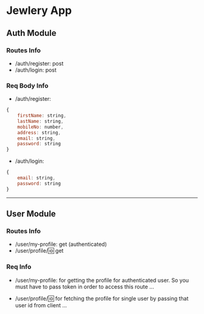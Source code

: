 # Jewlery App

## Auth Module

### Routes Info

- /auth/register: post
- /auth/login: post

### Req Body Info

- /auth/register:

```js
{
    firstName: string,
    lastName: string,
    mobileNo: number,
    address: string,
    email: string,
    password: string
}
```

- /auth/login:

```js
{
    email: string,
    password: string
}
```

---

## User Module

### Routes Info

- /user/my-profile: get (authenticated)
- /user/profile/:id: get

### Req Info

- /user/my-profile: for getting the profile for authenticated user. So you must have to pass token in order to access this route ...

- /user/profile/:id: for fetching the profile for single user by passing that user id from client ...
